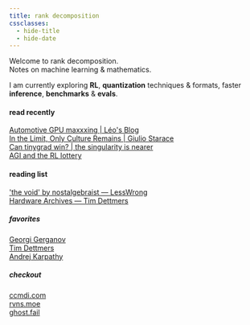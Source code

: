 ```yaml
---
title: rank decomposition
cssclasses:
  - hide-title
  - hide-date
---
```




Welcome to rank decomposition.  
Notes on machine learning & mathematics.  

I am currently exploring **RL**, **quantization** techniques & formats, faster **inference**, **benchmarks** & **evals**. 

#### read recently
[Automotive GPU maxxxing \| Léo's Blog](https://leikoe.github.io/posts/automotive-gpu-maxxxing)  
[In the Limit, Only Culture Remains \| Giulio Starace](https://www.giuliostarace.com/posts/in-the-limit-only-culture/)  
[Can tinygrad win? \| the singularity is nearer](https://geohot.github.io/blog/jekyll/update/2025/07/06/can-tinygrad-win.html)  
[AGI and the RL lottery](https://evergreen-hoodie-45c.notion.site/AGI-and-the-RL-lottery-1cc4921e2dd580d192a9cb6cc577d6ec)  

#### reading list
['the void' by nostalgebraist — LessWrong](https://www.lesswrong.com/posts/3EzbtNLdcnZe8og8b/the-void-1)  
[Hardware Archives — Tim Dettmers](https://timdettmers.com/category/hardware/)  

##### favorites
[Georgi Gerganov](https://ggerganov.com/)  
[Tim Dettmers](https://timdettmers.com/)  
[Andrej Karpathy](https://karpathy.ai/)

##### checkout
[ccmdi.com](https://ccmdi.com/)  
[rvns.moe](https://rvns.moe/)  
[ghost.fail](https://ghost.fail/)  


